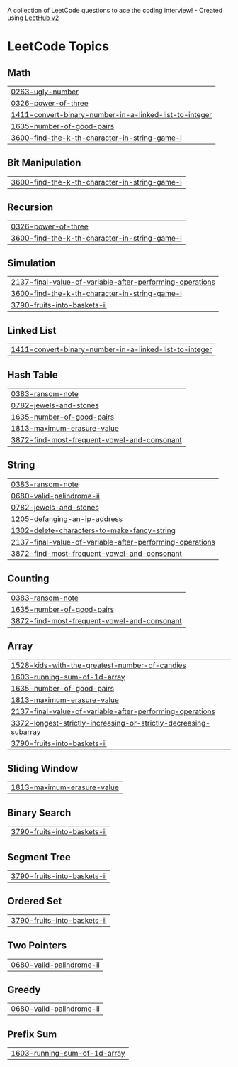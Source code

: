 A collection of LeetCode questions to ace the coding interview! - Created using [LeetHub v2](https://github.com/arunbhardwaj/LeetHub-2.0)
<!---LeetCode Topics Start-->
# LeetCode Topics
## Math
|  |
| ------- |
| [0263-ugly-number](https://github.com/yazhiniii20/Leetcode-Daily-Problems/tree/master/0263-ugly-number) |
| [0326-power-of-three](https://github.com/yazhiniii20/Leetcode-Daily-Problems/tree/master/0326-power-of-three) |
| [1411-convert-binary-number-in-a-linked-list-to-integer](https://github.com/yazhiniii20/Leetcode-Daily-Problems/tree/master/1411-convert-binary-number-in-a-linked-list-to-integer) |
| [1635-number-of-good-pairs](https://github.com/yazhiniii20/Leetcode-Daily-Problems/tree/master/1635-number-of-good-pairs) |
| [3600-find-the-k-th-character-in-string-game-i](https://github.com/yazhiniii20/Leetcode-Daily-Problems/tree/master/3600-find-the-k-th-character-in-string-game-i) |
## Bit Manipulation
|  |
| ------- |
| [3600-find-the-k-th-character-in-string-game-i](https://github.com/yazhiniii20/Leetcode-Daily-Problems/tree/master/3600-find-the-k-th-character-in-string-game-i) |
## Recursion
|  |
| ------- |
| [0326-power-of-three](https://github.com/yazhiniii20/Leetcode-Daily-Problems/tree/master/0326-power-of-three) |
| [3600-find-the-k-th-character-in-string-game-i](https://github.com/yazhiniii20/Leetcode-Daily-Problems/tree/master/3600-find-the-k-th-character-in-string-game-i) |
## Simulation
|  |
| ------- |
| [2137-final-value-of-variable-after-performing-operations](https://github.com/yazhiniii20/Leetcode-Daily-Problems/tree/master/2137-final-value-of-variable-after-performing-operations) |
| [3600-find-the-k-th-character-in-string-game-i](https://github.com/yazhiniii20/Leetcode-Daily-Problems/tree/master/3600-find-the-k-th-character-in-string-game-i) |
| [3790-fruits-into-baskets-ii](https://github.com/yazhiniii20/Leetcode-Daily-Problems/tree/master/3790-fruits-into-baskets-ii) |
## Linked List
|  |
| ------- |
| [1411-convert-binary-number-in-a-linked-list-to-integer](https://github.com/yazhiniii20/Leetcode-Daily-Problems/tree/master/1411-convert-binary-number-in-a-linked-list-to-integer) |
## Hash Table
|  |
| ------- |
| [0383-ransom-note](https://github.com/yazhiniii20/Leetcode-Daily-Problems/tree/master/0383-ransom-note) |
| [0782-jewels-and-stones](https://github.com/yazhiniii20/Leetcode-Daily-Problems/tree/master/0782-jewels-and-stones) |
| [1635-number-of-good-pairs](https://github.com/yazhiniii20/Leetcode-Daily-Problems/tree/master/1635-number-of-good-pairs) |
| [1813-maximum-erasure-value](https://github.com/yazhiniii20/Leetcode-Daily-Problems/tree/master/1813-maximum-erasure-value) |
| [3872-find-most-frequent-vowel-and-consonant](https://github.com/yazhiniii20/Leetcode-Daily-Problems/tree/master/3872-find-most-frequent-vowel-and-consonant) |
## String
|  |
| ------- |
| [0383-ransom-note](https://github.com/yazhiniii20/Leetcode-Daily-Problems/tree/master/0383-ransom-note) |
| [0680-valid-palindrome-ii](https://github.com/yazhiniii20/Leetcode-Daily-Problems/tree/master/0680-valid-palindrome-ii) |
| [0782-jewels-and-stones](https://github.com/yazhiniii20/Leetcode-Daily-Problems/tree/master/0782-jewels-and-stones) |
| [1205-defanging-an-ip-address](https://github.com/yazhiniii20/Leetcode-Daily-Problems/tree/master/1205-defanging-an-ip-address) |
| [1302-delete-characters-to-make-fancy-string](https://github.com/yazhiniii20/Leetcode-Daily-Problems/tree/master/1302-delete-characters-to-make-fancy-string) |
| [2137-final-value-of-variable-after-performing-operations](https://github.com/yazhiniii20/Leetcode-Daily-Problems/tree/master/2137-final-value-of-variable-after-performing-operations) |
| [3872-find-most-frequent-vowel-and-consonant](https://github.com/yazhiniii20/Leetcode-Daily-Problems/tree/master/3872-find-most-frequent-vowel-and-consonant) |
## Counting
|  |
| ------- |
| [0383-ransom-note](https://github.com/yazhiniii20/Leetcode-Daily-Problems/tree/master/0383-ransom-note) |
| [1635-number-of-good-pairs](https://github.com/yazhiniii20/Leetcode-Daily-Problems/tree/master/1635-number-of-good-pairs) |
| [3872-find-most-frequent-vowel-and-consonant](https://github.com/yazhiniii20/Leetcode-Daily-Problems/tree/master/3872-find-most-frequent-vowel-and-consonant) |
## Array
|  |
| ------- |
| [1528-kids-with-the-greatest-number-of-candies](https://github.com/yazhiniii20/Leetcode-Daily-Problems/tree/master/1528-kids-with-the-greatest-number-of-candies) |
| [1603-running-sum-of-1d-array](https://github.com/yazhiniii20/Leetcode-Daily-Problems/tree/master/1603-running-sum-of-1d-array) |
| [1635-number-of-good-pairs](https://github.com/yazhiniii20/Leetcode-Daily-Problems/tree/master/1635-number-of-good-pairs) |
| [1813-maximum-erasure-value](https://github.com/yazhiniii20/Leetcode-Daily-Problems/tree/master/1813-maximum-erasure-value) |
| [2137-final-value-of-variable-after-performing-operations](https://github.com/yazhiniii20/Leetcode-Daily-Problems/tree/master/2137-final-value-of-variable-after-performing-operations) |
| [3372-longest-strictly-increasing-or-strictly-decreasing-subarray](https://github.com/yazhiniii20/Leetcode-Daily-Problems/tree/master/3372-longest-strictly-increasing-or-strictly-decreasing-subarray) |
| [3790-fruits-into-baskets-ii](https://github.com/yazhiniii20/Leetcode-Daily-Problems/tree/master/3790-fruits-into-baskets-ii) |
## Sliding Window
|  |
| ------- |
| [1813-maximum-erasure-value](https://github.com/yazhiniii20/Leetcode-Daily-Problems/tree/master/1813-maximum-erasure-value) |
## Binary Search
|  |
| ------- |
| [3790-fruits-into-baskets-ii](https://github.com/yazhiniii20/Leetcode-Daily-Problems/tree/master/3790-fruits-into-baskets-ii) |
## Segment Tree
|  |
| ------- |
| [3790-fruits-into-baskets-ii](https://github.com/yazhiniii20/Leetcode-Daily-Problems/tree/master/3790-fruits-into-baskets-ii) |
## Ordered Set
|  |
| ------- |
| [3790-fruits-into-baskets-ii](https://github.com/yazhiniii20/Leetcode-Daily-Problems/tree/master/3790-fruits-into-baskets-ii) |
## Two Pointers
|  |
| ------- |
| [0680-valid-palindrome-ii](https://github.com/yazhiniii20/Leetcode-Daily-Problems/tree/master/0680-valid-palindrome-ii) |
## Greedy
|  |
| ------- |
| [0680-valid-palindrome-ii](https://github.com/yazhiniii20/Leetcode-Daily-Problems/tree/master/0680-valid-palindrome-ii) |
## Prefix Sum
|  |
| ------- |
| [1603-running-sum-of-1d-array](https://github.com/yazhiniii20/Leetcode-Daily-Problems/tree/master/1603-running-sum-of-1d-array) |
<!---LeetCode Topics End-->